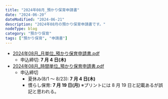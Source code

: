 ```yaml
---
title: "2024年08月_預かり保育申請書"
date: "2024-06-20"
dateModified: "2024-06-21"
description: "2024年08月の預かり保育申請書です。"
nodeType: blog
category: "預かり保育"
tags: ["預かり保育", "申請書"]
---
```


- <a href="/doc/2024年08月_月単位_預かり保育申請書.pdf" target="_blank">2024年08月_月単位_預かり保育申請書.pdf</a>
  - 申込締切: **7 月 4 日(木)**
- <a href="/doc/2024年08月_時間単位_預かり保育申請書.pdf" target="_blank">2024年08月_時間単位_預かり保育申請書.pdf</a>
  - 申込締切
    - 夏休み(8/1 ～ 8/23): **7 月 4 日(木)**
    - 慣らし保育: **7 月 19 日(月)** ※プリントには 8 月 19 日と記載あるが誤記と思われる。
